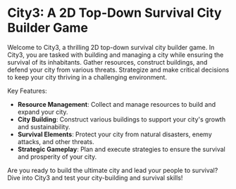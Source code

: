# City3: A 2D Top-Down Survival City Builder Game

Welcome to City3, a thrilling 2D top-down survival city builder game. In City3, you are tasked with building and managing a city while ensuring the survival of its inhabitants. Gather resources, construct buildings, and defend your city from various threats. Strategize and make critical decisions to keep your city thriving in a challenging environment.

Key Features:

- **Resource Management**: Collect and manage resources to build and expand your city.
- **City Building**: Construct various buildings to support your city's growth and sustainability.
- **Survival Elements**: Protect your city from natural disasters, enemy attacks, and other threats.
- **Strategic Gameplay**: Plan and execute strategies to ensure the survival and prosperity of your city.

Are you ready to build the ultimate city and lead your people to survival? Dive into City3 and test your city-building and survival skills!
